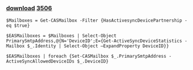 ﻿---
pid:            3505
parent:         0
children:       3506
poster:         thomas torggler
title:          
date:           2012-07-09 11:39:46
description:    
format:         posh
---

# 

### [download](3505.ps1)  [3506](3506.md)



```posh
$Mailboxes = Get-CASMailbox -Filter {HasActivesyncDevicePartnership -eq $true}

$EASMailboxes = $Mailboxes | Select-Object PrimarySmtpAddress,@{N='DeviceID';E={Get-ActiveSyncDeviceStatistics -Mailbox $_.Identity | Select-Object –ExpandProperty DeviceID}}

$EASMailboxes | foreach {Set-CASMailbox $_.PrimarySmtpAddress -ActiveSyncAllowedDeviceIDs $_.DeviceID}
```
